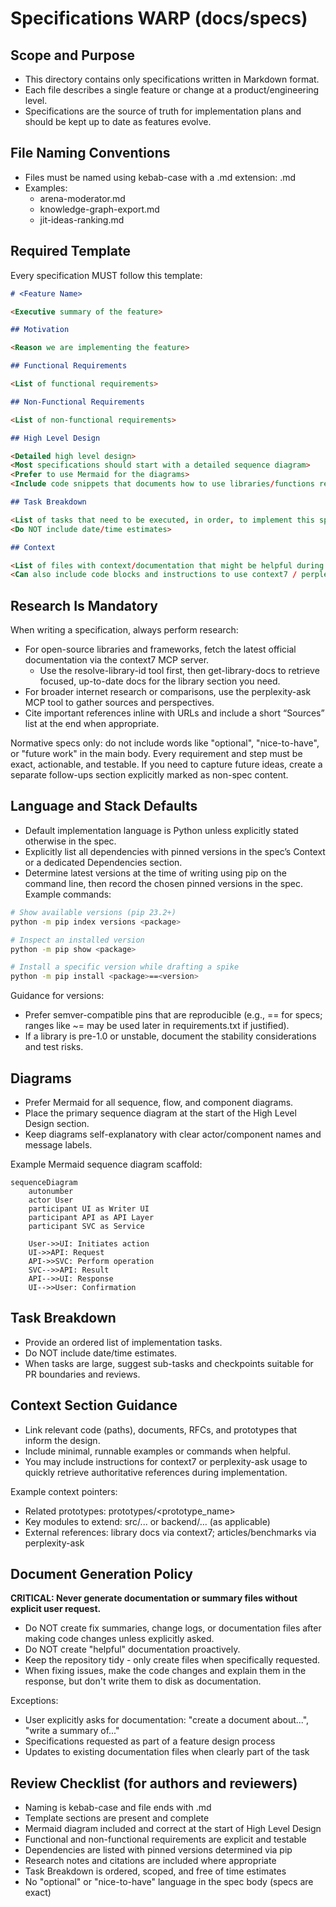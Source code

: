 # Specifications WARP (docs/specs)

## Scope and Purpose

- This directory contains only specifications written in Markdown format.
- Each file describes a single feature or change at a product/engineering level.
- Specifications are the source of truth for implementation plans and should be kept up to date as features evolve.

## File Naming Conventions

- Files must be named using kebab-case with a .md extension: <feature-name>.md
- Examples:
  - arena-moderator.md
  - knowledge-graph-export.md
  - jit-ideas-ranking.md

## Required Template

Every specification MUST follow this template:

```markdown path=null start=null
# <Feature Name>

<Executive summary of the feature>

## Motivation

<Reason we are implementing the feature>

## Functional Requirements

<List of functional requirements>

## Non-Functional Requirements

<List of non-functional requirements>

## High Level Design

<Detailed high level design>
<Most specifications should start with a detailed sequence diagram>
<Prefer to use Mermaid for the diagrams>
<Include code snippets that documents how to use libraries/functions required for this implementation>

## Task Breakdown

<List of tasks that need to be executed, in order, to implement this specification>
<Do NOT include date/time estimates>

## Context

<List of files with context/documentation that might be helpful during implementation>
<Can also include code blocks and instructions to use context7 / perplexity to search for information>
```

## Research Is Mandatory

When writing a specification, always perform research:

- For open-source libraries and frameworks, fetch the latest official documentation via the context7 MCP server.
  - Use the resolve-library-id tool first, then get-library-docs to retrieve focused, up-to-date docs for the library section you need.
- For broader internet research or comparisons, use the perplexity-ask MCP tool to gather sources and perspectives.
- Cite important references inline with URLs and include a short “Sources” list at the end when appropriate.

Normative specs only: do not include words like "optional", "nice-to-have", or "future work" in the main body. Every requirement and step must be exact, actionable, and testable. If you need to capture future ideas, create a separate follow-ups section explicitly marked as non-spec content.

## Language and Stack Defaults

- Default implementation language is Python unless explicitly stated otherwise in the spec.
- Explicitly list all dependencies with pinned versions in the spec’s Context or a dedicated Dependencies section.
- Determine latest versions at the time of writing using pip on the command line, then record the chosen pinned versions in the spec. Example commands:

```bash path=null start=null
# Show available versions (pip 23.2+)
python -m pip index versions <package>

# Inspect an installed version
python -m pip show <package>

# Install a specific version while drafting a spike
python -m pip install <package>==<version>
```

Guidance for versions:

- Prefer semver-compatible pins that are reproducible (e.g., == for specs; ranges like ~= may be used later in requirements.txt if justified).
- If a library is pre-1.0 or unstable, document the stability considerations and test risks.

## Diagrams

- Prefer Mermaid for all sequence, flow, and component diagrams.
- Place the primary sequence diagram at the start of the High Level Design section.
- Keep diagrams self-explanatory with clear actor/component names and message labels.

Example Mermaid sequence diagram scaffold:

```mermaid path=null start=null
sequenceDiagram
    autonumber
    actor User
    participant UI as Writer UI
    participant API as API Layer
    participant SVC as Service

    User->>UI: Initiates action
    UI->>API: Request
    API->>SVC: Perform operation
    SVC-->>API: Result
    API-->>UI: Response
    UI-->>User: Confirmation
```

## Task Breakdown

- Provide an ordered list of implementation tasks.
- Do NOT include date/time estimates.
- When tasks are large, suggest sub-tasks and checkpoints suitable for PR boundaries and reviews.

## Context Section Guidance

- Link relevant code (paths), documents, RFCs, and prototypes that inform the design.
- Include minimal, runnable examples or commands when helpful.
- You may include instructions for context7 or perplexity-ask usage to quickly retrieve authoritative references during implementation.

Example context pointers:

- Related prototypes: prototypes/<prototype_name>
- Key modules to extend: src/... or backend/... (as applicable)
- External references: library docs via context7; articles/benchmarks via perplexity-ask

## Document Generation Policy

**CRITICAL: Never generate documentation or summary files without explicit user request.**

- Do NOT create fix summaries, change logs, or documentation files after making code changes unless explicitly asked.
- Do NOT create "helpful" documentation proactively.
- Keep the repository tidy - only create files when specifically requested.
- When fixing issues, make the code changes and explain them in the response, but don't write them to disk as documentation.

Exceptions:
- User explicitly asks for documentation: "create a document about...", "write a summary of..."
- Specifications requested as part of a feature design process
- Updates to existing documentation files when clearly part of the task

## Review Checklist (for authors and reviewers)

- Naming is kebab-case and file ends with .md
- Template sections are present and complete
- Mermaid diagram included and correct at the start of High Level Design
- Functional and non-functional requirements are explicit and testable
- Dependencies are listed with pinned versions determined via pip
- Research notes and citations are included where appropriate
- Task Breakdown is ordered, scoped, and free of time estimates
- No "optional" or "nice-to-have" language in the spec body (specs are exact)
